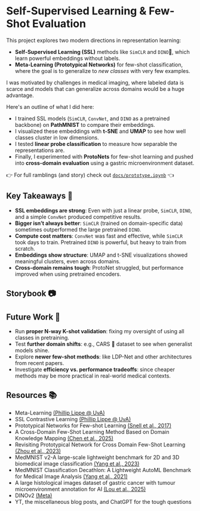 # Self-Supervised Learning & Few-Shot Evaluation
This project explores two modern directions in representation learning:  
- **Self-Supervised Learning (SSL)** methods like `SimCLR` and `DINO`🦖, which learn powerful embeddings without labels.  
- **Meta-Learning (Prototypical Networks)** for few-shot classification, where the goal is to generalize to *new classes* with very few examples.  

I was motivated by challenges in medical imaging, where labeled data is scarce and models that can generalize across domains would be a huge advantage.  

Here's an outline of what I did here:
- I trained SSL models (`SimCLR`, `ConvNet`, and `DINO` as a pretrained backbone) on **PathMNIST** to compare their embeddings.  
- I visualized these embeddings with **t-SNE** and **UMAP** to see how well classes cluster in low dimensions.  
- I tested **linear probe classification** to measure how separable the representations are.  
- Finally, I experimented with **ProtoNets** for few-shot learning and pushed into **cross-domain evaluation** using a gastric microenvironment dataset.

👉 For full ramblings (and story) check out [`docs/prototype.ipynb`](docs/prototype.ipynb) 👈


## Key Takeaways 🎯
- **SSL embeddings are strong**: Even with just a linear probe, `SimCLR`, `DINO`, and a simple `ConvNet` produced competitive results.  
- **Bigger isn’t always better**: `SimCLR` (trained on domain-specific data) sometimes outperformed the large pretrained `DINO`.  
- **Compute cost matters**: `ConvNet` was fast and effective, while `SimCLR` took days to train. Pretrained `DINO` is powerful, but heavy to train from scratch.  
- **Embeddings show structure**: UMAP and t-SNE visualizations showed meaningful clusters, even across domains.  
- **Cross-domain remains tough**: ProtoNet struggled, but performance improved when using pretrained encoders.  


## Storybook 📷



## Future Work 🚀
- Run **proper N-way K-shot validation**: fixing my oversight of using all classes in pretraining.  
- Test **further domain shifts**: e.g., CARS 🚗 dataset to see when generalist models shine.  
- Explore **newer few-shot methods**: like LDP-Net and other architectures from recent papers.  
- Investigate **efficiency vs. performance tradeoffs**: since cheaper methods may be more practical in real-world medical contexts.  


## Resources 📚
- Meta-Learning [(Phillip Lippe @ UvA)](https://uvadlc-notebooks.readthedocs.io/en/latest/tutorial_notebooks/tutorial16/Meta_Learning.html)
- SSL Contrastive Learning [(Phillip Lippe @ UvA)](https://uvadlc-notebooks.readthedocs.io/en/latest/tutorial_notebooks/tutorial17/SimCLR.html)
- Prototypical Networks for Few-shot Learning [(Snell et al., 2017)](https://www.cs.toronto.edu/~zemel/documents/prototypical_networks_nips_2017.pdf)
- A Cross-Domain Few-Shot Learning Method Based on Domain Knowledge Mapping [(Chen et al., 2025)](https://arxiv.org/abs/2504.06608)
- Revisiting Prototypical Network for Cross Domain Few-Shot Learning [(Zhou et al., 2023)](https://openaccess.thecvf.com/content/CVPR2023/papers/Zhou_Revisiting_Prototypical_Network_for_Cross_Domain_Few-Shot_Learning_CVPR_2023_paper.pdf)
- MedMNIST v2-A large-scale lightweight benchmark for 2D and 3D biomedical image classification [(Yang et al., 2023)](https://medmnist.com/)
- MedMNIST Classification Decathlon: A Lightweight AutoML Benchmark for Medical Image Analysis [(Yang et al., 2021)](https://medmnist.com/)
- A large histological images dataset of gastric cancer with tumour microenvironment annotation for AI [(Lou et al., 2025)](https://www.nature.com/articles/s41597-025-04489-9)
- DINOv2 [(Meta)](https://github.com/facebookresearch/dinov2)
- YT, the miscellaneous blog posts, and ChatGPT for the tough questions